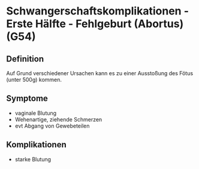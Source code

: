 # Schwangerschaftskomplikationen - Erste Hälfte -  Fehlgeburt (Abortus) (G54)

## Definition
Auf Grund verschiedener Ursachen kann es zu einer Ausstoßung des Fötus (unter 500g) kommen.

## Symptome
+ vaginale Blutung
+ Wehenartige, ziehende Schmerzen
+ evt Abgang von Gewebeteilen

## Komplikationen
+ starke Blutung
